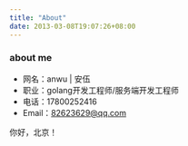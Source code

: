 ```yaml
---
title: "About"
date: 2013-03-08T19:07:26+08:00
---
```


### about me
    
 - 网名：anwu | 安伍
 - 职业：golang开发工程师/服务端开发工程师
 - 电话：17800252416
 - Email：82623629@qq.com



你好，北京！

